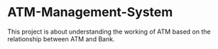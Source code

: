 # ATM-Management-System
This project is about understanding the working of ATM based on the relationship between ATM and Bank. 
